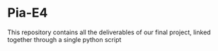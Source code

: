# Pia-E4
This repository contains all the deliverables of our final project, linked together through a single python script
